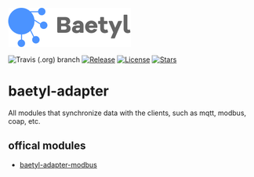 [![Baetyl-logo](https://github.com/baetyl/baetyl/blob/master/docs/images/logo/logo-with-name.png)](https://baetyl.io)

![Travis (.org) branch](https://img.shields.io/travis/baetyl/baetyl-adapter/master) [![Release](https://img.shields.io/github/v/release/baetyl/baetyl-adapter?color=blue&label=release)](https://github.com/baetyl/baetyl-adapter/releases) [![License](https://img.shields.io/github/license/baetyl/baetyl-adapter?color=blue)](LICENSE) [![Stars](https://img.shields.io/github/stars/baetyl/baetyl-adapter?style=social)](Stars)

# baetyl-adapter
All modules that synchronize data with the clients, such as mqtt, modbus, coap, etc.

## offical modules
- [baetyl-adapter-modbus](baetyl-adapter-modbus/README.md)
